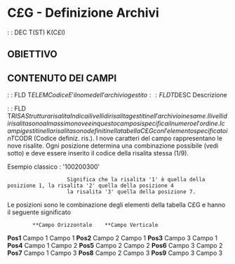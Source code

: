 # C£G - Definizione Archivi
 :  : DEC T(ST) K(C£I)
## OBIETTIVO

## CONTENUTO DEI CAMPI
 :  : FLD T$ELEM Codice
E' il nome dell'archivio gestito
 :  : FLD T$DESC Descrizione

 :  : FLD T$RISA Struttura risalita
Indica i livelli di risalita gestiti nell'archivio in esame.  I livelli di risalita sono al massimo nove e in questo
campo si specifica il numero e l'ordine. I campi gestiti nella risalita sono definiti nella tabella C£G con l'elemento
specificato in T$CODR (Codice definiz. ris.).
I nove caratteri del campo rappresentano le nove risalite. Ogni posizione determina una combinazione possibile (vedi
sotto) e deve essere inserito il codice della risalita stessa (1/9).

Esempio classico :       '100200300'

                       Significa che la risalita '1' è quella della posizione 1, la risalita '2' quella della posizione 4
                       la risalita '3' quella della posizione 7.

Le posizioni sono le combinazione degli elementi della tabella C£G e hanno il seguente significato

            **Campo Orizzontale    **Campo Verticale
**Pos1**       Campo 1                 Campo 1
**Pos2**       Campo 2                 Campo 1
**Pos3**       Campo 3                 Campo 1
**Pos4**       Campo 1                 Campo 2
**Pos5**       Campo 2                 Campo 2
**Pos6**       Campo 3                 Campo 2
**Pos7**       Campo 1                 Campo 3
**Pos8**       Campo 2                 Campo 3
**Pos9**       Campo 3                 Campo 3



